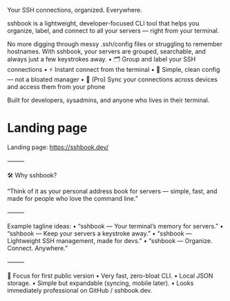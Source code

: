 Your SSH connections, organized. Everywhere.

sshbook is a lightweight, developer-focused CLI tool that helps you organize, label, and connect to all your servers — right from your terminal.

No more digging through messy .ssh/config files or struggling to remember hostnames.
With sshbook, your servers are grouped, searchable, and always just a few keystrokes away.
• 🗂 Group and label your SSH connections
• ⚡ Instant connect from the terminal
• 📖 Simple, clean config — not a bloated manager
• 📱 (Pro) Sync your connections across devices and access them from your phone

Built for developers, sysadmins, and anyone who lives in their terminal.

# Landing page

Landing page: https://sshbook.dev/

⸻

🛠 Why sshbook?

“Think of it as your personal address book for servers — simple, fast, and made for people who love the command line.”

⸻

Example tagline ideas:
• “sshbook — Your terminal’s memory for servers.”
• “sshbook — Keep your servers a keystroke away.”
• “sshbook — Lightweight SSH management, made for devs.”
• “sshbook — Organize. Connect. Anywhere.”

⸻

🎯 Focus for first public version
• Very fast, zero-bloat CLI.
• Local JSON storage.
• Simple but expandable (syncing, mobile later).
• Looks immediately professional on GitHub / sshbook.dev.
